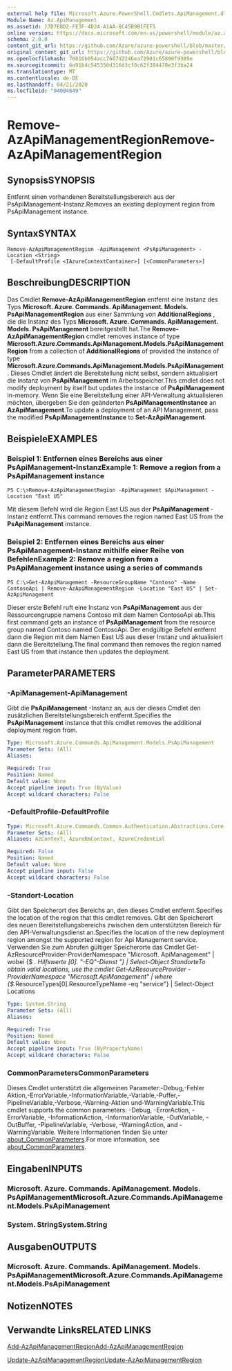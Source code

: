 ```yaml
---
external help file: Microsoft.Azure.PowerShell.Cmdlets.ApiManagement.dll-Help.xml
Module Name: Az.ApiManagement
ms.assetid: 17D7EBD2-FE3F-4D24-A1AA-8C45B9B1FEF5
online version: https://docs.microsoft.com/en-us/powershell/module/az.apimanagement/remove-azapimanagementregion
schema: 2.0.0
content_git_url: https://github.com/Azure/azure-powershell/blob/master/src/ApiManagement/ApiManagement/help/Remove-AzApiManagementRegion.md
original_content_git_url: https://github.com/Azure/azure-powershell/blob/master/src/ApiManagement/ApiManagement/help/Remove-AzApiManagementRegion.md
ms.openlocfilehash: 70816b054acc7667d2246ea72901c65890f9389e
ms.sourcegitcommit: 6a91b4c545350d316d3cf8c62f384478e3f3ba24
ms.translationtype: MT
ms.contentlocale: de-DE
ms.lasthandoff: 04/21/2020
ms.locfileid: "94004649"
---
```

# <span data-ttu-id="c29de-101">Remove-AzApiManagementRegion</span><span class="sxs-lookup"><span data-stu-id="c29de-101">Remove-AzApiManagementRegion</span></span>

## <span data-ttu-id="c29de-102">Synopsis</span><span class="sxs-lookup"><span data-stu-id="c29de-102">SYNOPSIS</span></span>
<span data-ttu-id="c29de-103">Entfernt einen vorhandenen Bereitstellungsbereich aus der PsApiManagement-Instanz.</span><span class="sxs-lookup"><span data-stu-id="c29de-103">Removes an existing deployment region from PsApiManagement instance.</span></span>

## <span data-ttu-id="c29de-104">Syntax</span><span class="sxs-lookup"><span data-stu-id="c29de-104">SYNTAX</span></span>

```
Remove-AzApiManagementRegion -ApiManagement <PsApiManagement> -Location <String>
 [-DefaultProfile <IAzureContextContainer>] [<CommonParameters>]
```

## <span data-ttu-id="c29de-105">Beschreibung</span><span class="sxs-lookup"><span data-stu-id="c29de-105">DESCRIPTION</span></span>
<span data-ttu-id="c29de-106">Das Cmdlet **Remove-AzApiManagementRegion** entfernt eine Instanz des Typs **Microsoft. Azure. Commands. ApiManagement. Models. PsApiManagementRegion** aus einer Sammlung von **AdditionalRegions** , die die Instanz des Typs **Microsoft. Azure. Commands. ApiManagement. Models. PsApiManagement** bereitgestellt hat.</span><span class="sxs-lookup"><span data-stu-id="c29de-106">The **Remove-AzApiManagementRegion** cmdlet removes instance of type **Microsoft.Azure.Commands.ApiManagement.Models.PsApiManagementRegion** from a collection of **AdditionalRegions** of provided the instance of type **Microsoft.Azure.Commands.ApiManagement.Models.PsApiManagement**.</span></span>
<span data-ttu-id="c29de-107">Dieses Cmdlet ändert die Bereitstellung nicht selbst, sondern aktualisiert die Instanz von **PsApiManagement** im Arbeitsspeicher.</span><span class="sxs-lookup"><span data-stu-id="c29de-107">This cmdlet does not modify deployment by itself but updates the instance of **PsApiManagement** in-memory.</span></span>
<span data-ttu-id="c29de-108">Wenn Sie eine Bereitstellung einer API-Verwaltung aktualisieren möchten, übergeben Sie den geänderten **PsApiManagementInstance** an **AzApiManagement**.</span><span class="sxs-lookup"><span data-stu-id="c29de-108">To update a deployment of an API Management, pass the modified **PsApiManagementInstance** to **Set-AzApiManagement**.</span></span>

## <span data-ttu-id="c29de-109">Beispiele</span><span class="sxs-lookup"><span data-stu-id="c29de-109">EXAMPLES</span></span>

### <span data-ttu-id="c29de-110">Beispiel 1: Entfernen eines Bereichs aus einer PsApiManagement-Instanz</span><span class="sxs-lookup"><span data-stu-id="c29de-110">Example 1: Remove a region from a PsApiManagement instance</span></span>
```
PS C:\>Remove-AzApiManagementRegion -ApiManagement $ApiManagement -Location "East US"
```

<span data-ttu-id="c29de-111">Mit diesem Befehl wird die Region East US aus der **PsApiManagement** -Instanz entfernt.</span><span class="sxs-lookup"><span data-stu-id="c29de-111">This command removes the region named East US from the **PsApiManagement** instance.</span></span>

### <span data-ttu-id="c29de-112">Beispiel 2: Entfernen eines Bereichs aus einer PsApiManagement-Instanz mithilfe einer Reihe von Befehlen</span><span class="sxs-lookup"><span data-stu-id="c29de-112">Example 2: Remove a region from a PsApiManagement instance using a series of commands</span></span>
```
PS C:\>Get-AzApiManagement -ResourceGroupName "Contoso" -Name ContosoApi | Remove-AzApiManagementRegion -Location "East US" | Set-AzApiManagement
```

<span data-ttu-id="c29de-113">Dieser erste Befehl ruft eine Instanz von **PsApiManagement** aus der Ressourcengruppe namens Contoso mit dem Namen ContosoApi ab.</span><span class="sxs-lookup"><span data-stu-id="c29de-113">This first command gets an instance of **PsApiManagement** from the resource group named Contoso named ContosoApi.</span></span>
<span data-ttu-id="c29de-114">Der endgültige Befehl entfernt dann die Region mit dem Namen East US aus dieser Instanz und aktualisiert dann die Bereitstellung.</span><span class="sxs-lookup"><span data-stu-id="c29de-114">The final command then removes the region named East US from that instance then updates the deployment.</span></span>

## <span data-ttu-id="c29de-115">Parameter</span><span class="sxs-lookup"><span data-stu-id="c29de-115">PARAMETERS</span></span>

### <span data-ttu-id="c29de-116">-ApiManagement</span><span class="sxs-lookup"><span data-stu-id="c29de-116">-ApiManagement</span></span>
<span data-ttu-id="c29de-117">Gibt die **PsApiManagement** -Instanz an, aus der dieses Cmdlet den zusätzlichen Bereitstellungsbereich entfernt.</span><span class="sxs-lookup"><span data-stu-id="c29de-117">Specifies the **PsApiManagement** instance that this cmdlet removes the additional deployment region from.</span></span>

```yaml
Type: Microsoft.Azure.Commands.ApiManagement.Models.PsApiManagement
Parameter Sets: (All)
Aliases:

Required: True
Position: Named
Default value: None
Accept pipeline input: True (ByValue)
Accept wildcard characters: False
```

### <span data-ttu-id="c29de-118">-DefaultProfile</span><span class="sxs-lookup"><span data-stu-id="c29de-118">-DefaultProfile</span></span>

```yaml
Type: Microsoft.Azure.Commands.Common.Authentication.Abstractions.Core.IAzureContextContainer
Parameter Sets: (All)
Aliases: AzContext, AzureRmContext, AzureCredential

Required: False
Position: Named
Default value: None
Accept pipeline input: False
Accept wildcard characters: False
```

### <span data-ttu-id="c29de-119">-Standort</span><span class="sxs-lookup"><span data-stu-id="c29de-119">-Location</span></span>
<span data-ttu-id="c29de-120">Gibt den Speicherort des Bereichs an, den dieses Cmdlet entfernt.</span><span class="sxs-lookup"><span data-stu-id="c29de-120">Specifies the location of the region that this cmdlet removes.</span></span>
<span data-ttu-id="c29de-121">Gibt den Speicherort des neuen Bereitstellungsbereichs zwischen dem unterstützten Bereich für den API-Verwaltungsdienst an.</span><span class="sxs-lookup"><span data-stu-id="c29de-121">Specifies the location of the new deployment region amongst the supported region for Api Management service.</span></span>
<span data-ttu-id="c29de-122">Verwenden Sie zum Abrufen gültiger Speicherorte das Cmdlet Get-AzResourceProvider-ProviderNamespace "Microsoft. ApiManagement" | wobei {$ _. Hilfswerte [0]. "-EQ"-Dienst "} | Select-Object Standorte</span><span class="sxs-lookup"><span data-stu-id="c29de-122">To obtain valid locations, use the cmdlet Get-AzResourceProvider -ProviderNamespace "Microsoft.ApiManagement" | where {$_.ResourceTypes[0].ResourceTypeName -eq "service"} | Select-Object Locations</span></span>

```yaml
Type: System.String
Parameter Sets: (All)
Aliases:

Required: True
Position: Named
Default value: None
Accept pipeline input: True (ByPropertyName)
Accept wildcard characters: False
```

### <span data-ttu-id="c29de-123">CommonParameters</span><span class="sxs-lookup"><span data-stu-id="c29de-123">CommonParameters</span></span>
<span data-ttu-id="c29de-124">Dieses Cmdlet unterstützt die allgemeinen Parameter:-Debug,-Fehler Aktion,-ErrorVariable,-InformationVariable,-Variable,-Puffer,-PipelineVariable,-Verbose,-Warning-Aktion und-WarningVariable.</span><span class="sxs-lookup"><span data-stu-id="c29de-124">This cmdlet supports the common parameters: -Debug, -ErrorAction, -ErrorVariable, -InformationAction, -InformationVariable, -OutVariable, -OutBuffer, -PipelineVariable, -Verbose, -WarningAction, and -WarningVariable.</span></span> <span data-ttu-id="c29de-125">Weitere Informationen finden Sie unter [about_CommonParameters](http://go.microsoft.com/fwlink/?LinkID=113216).</span><span class="sxs-lookup"><span data-stu-id="c29de-125">For more information, see [about_CommonParameters](http://go.microsoft.com/fwlink/?LinkID=113216).</span></span>

## <span data-ttu-id="c29de-126">Eingaben</span><span class="sxs-lookup"><span data-stu-id="c29de-126">INPUTS</span></span>

### <span data-ttu-id="c29de-127">Microsoft. Azure. Commands. ApiManagement. Models. PsApiManagement</span><span class="sxs-lookup"><span data-stu-id="c29de-127">Microsoft.Azure.Commands.ApiManagement.Models.PsApiManagement</span></span>

### <span data-ttu-id="c29de-128">System. String</span><span class="sxs-lookup"><span data-stu-id="c29de-128">System.String</span></span>

## <span data-ttu-id="c29de-129">Ausgaben</span><span class="sxs-lookup"><span data-stu-id="c29de-129">OUTPUTS</span></span>

### <span data-ttu-id="c29de-130">Microsoft. Azure. Commands. ApiManagement. Models. PsApiManagement</span><span class="sxs-lookup"><span data-stu-id="c29de-130">Microsoft.Azure.Commands.ApiManagement.Models.PsApiManagement</span></span>

## <span data-ttu-id="c29de-131">Notizen</span><span class="sxs-lookup"><span data-stu-id="c29de-131">NOTES</span></span>

## <span data-ttu-id="c29de-132">Verwandte Links</span><span class="sxs-lookup"><span data-stu-id="c29de-132">RELATED LINKS</span></span>

[<span data-ttu-id="c29de-133">Add-AzApiManagementRegion</span><span class="sxs-lookup"><span data-stu-id="c29de-133">Add-AzApiManagementRegion</span></span>](./Add-AzApiManagementRegion.md)

[<span data-ttu-id="c29de-134">Update-AzApiManagementRegion</span><span class="sxs-lookup"><span data-stu-id="c29de-134">Update-AzApiManagementRegion</span></span>](./Update-AzApiManagementRegion.md)


